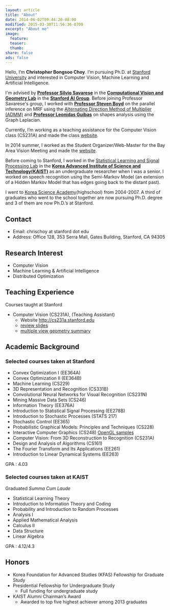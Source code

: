 ```yaml
---
layout: article
title: "About"
date: 2014-06-02T09:44:20-08:00
modified: 2015-03-30T11:56:36-0700
excerpt: "About me"
image:
  feature:
  teaser:
  thumb:
share: false
ads: false
---
```


Hello, I’m <b>Christopher Bongsoo Choy</b>. I’m pursuing Ph.D. at <a
target="_blank" href="http://www.stanford.edu/">Stanford University</a> and
interested in Computer Vision, Machine Learning and Artificial Intelligence.

I'm advised by <a href="http://cvgl.stanford.edu/silvio/"><b>Professor Silvio
Savarese</b></a> in the <a href="http://cvgl.stanford.edu/"><b>Computational
Vision and Geometry Lab</b></a> in the <a
href="http://ai.stanford.edu"><b>Stanford AI Group</b></a>. Before joining
Professor Savarese's group, I worked with <a
href="http://www.stanford.edu/~boyd/"><b>Professor Steven Boyd</b></a> on the
parallel inference on MRF using the <a
href="http://stanford.edu/~boyd/admm.html">Alternating Direction Method of
Multiplier (ADMM)</a> and <a href="http://geometry.stanford.edu"><b>Professor
Leonidas Guibas</b></a> on shapes analysis using the Graph Laplacian.

Currently, I’m working as a teaching assistance for the Computer Vision class
(CS231A) and made the class <a href="http://cs231a.stanford.edu/">website</a>.

In 2014 summer, I worked as the Student Organizer/Web-Master for the Bay Area
Vision Meeting and made the <a
href="http://cvgl.stanford.edu/BAVM14">website</a>. 

Before coming to Stanford, I worked in the <a
href="http://slsp.kaist.ac.kr/">Statistical Learning and Signal Processing
Lab</a> in the <a href="www.kaist.ac.kr"><b>Korea Advanced Institute of Science
and Technology(KAIST)</b></a> as an undergraduate researcher when I was a
senior. I worked on speech recognition using the Semi-Markov Model (an
extension of a Hidden Markov Model that has edges going back to the distant
past).

I went to [Korea Science
Academy](http://en.wikipedia.org/wiki/Korea_Science_Academy_of_KAIST)(highschool)
from 2004-2007. A third of graduates who went to the school together are now
pursuing Ph.D. degree and 3 of them are now Ph.D.’s at Stanford.

## Contact

- Email: chrischoy at stanford dot edu
- Address: Office 128, 353 Serra Mall, Gates Building, Stanford, CA 94305 

## Research Interest

- Computer Vision
- Machine Learning & Artificial Intelligence
- Distributed Optimization

## Teaching Experience

Courses taught at Stanford

- Computer Vision (CS231A), (Teaching Assistant)
    - Website <http://cs231a.stanford.edu>
    - <a href="http://chrischoy.github.io/blog/research/cs231a-review-session/">review slides</a>
    - <a href="http://chrischoy.github.io/blog/research/multiple-view-geometry/">multiple view geometry summary</a>

## Academic Background

### Selected courses taken at Stanford 

- Convex Optimization I (EE364A)
- Convex Optimization II (EE364B)
- Machine Learning (CS229)
- 3D Representation and Recognition (CS331B)
- Convolutional Neural Networks for Visual Recognition (CS231N)
- Mining Massive Data Sets (CS246)
- Information Theory (EE376A)
- Introduction to Statistical Signal Processing (EE278B)
- Introduction to Stochastic Processes (STATS 217)
- Stochastic Control (EE365)
- Probabilistic Graphical Models: Principles and Techniques (CS228)
- Interactive Computer Graphics (CS248) <a href="http://chrischoy.github.io/blog/lectures/cs248-interactive-graphics/">OpenGL samples</a>
- Computer Vision: From 3D Reconstruction to Recognition (CS231A)
- Design and Analysis of Algorithms (CS161)
- The Fourier Transform and Its Applications (EE261)
- Introduction to Linear Dynamical Systems (EE263)

GPA : 4.03

### Selected courses taken at KAIST

Graduated *Summa Cum Laude*

- Statistical Learning Theory
- Introduction to Information Theory and Coding
- Probability and Introduction to Random Processes
- Analysis I
- Applied Mathematical Analysis
- Calculus II
- Data Structure
- Linear Algebra

GPA : 4.12/4.3

## Honors

- Korea Foundation for Advanced Studies (KFAS) Fellowship for Graduate Study
- Presidential Fellowship for Undergraduate Study
    - Full funding for undergraduate study
- KAIST Alumni Chairman’s Award
    - Awarded to top five highest achiever among 2013 graduates
